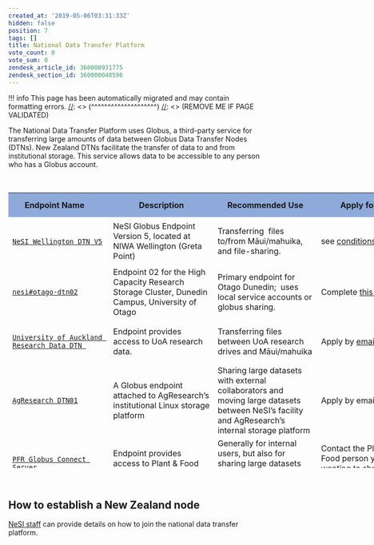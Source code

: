 ```yaml
---
created_at: '2019-05-06T03:31:33Z'
hidden: false
position: 7
tags: []
title: National Data Transfer Platform
vote_count: 0
vote_sum: 0
zendesk_article_id: 360000931775
zendesk_section_id: 360000040596
---
```




[//]: <> (REMOVE ME IF PAGE VALIDATED)
[//]: <> (vvvvvvvvvvvvvvvvvvvv)
!!! info
    This page has been automatically migrated and may contain formatting errors.
[//]: <> (^^^^^^^^^^^^^^^^^^^^)
[//]: <> (REMOVE ME IF PAGE VALIDATED)

The National Data Transfer Platform uses Globus, a third-party service
for transferring large amounts of data between Globus Data Transfer
Nodes (DTNs). New Zealand DTNs facilitate the transfer of data to and
from institutional storage. This service allows data to be accessible to
any person who has a Globus account.

<table id="globus_data_transfer_nodes"
style="height: 583px; width: 1121px;" data-cellspacing="0"
data-cellpadding="7">
<caption> </caption>
<colgroup>
<col style="width: 20%" />
<col style="width: 20%" />
<col style="width: 20%" />
<col style="width: 20%" />
<col style="width: 20%" />
</colgroup>
<tbody>
<tr class="header" style="height: 49px;" data-valign="top">
<th
style="background: none 0% 0% repeat scroll #8eaadb; height: 49px; width: 212.414px"
data-bgcolor="#8eaadb">Endpoint Name    </th>
<th
style="background: none 0% 0% repeat scroll #8eaadb; height: 49px; width: 235.453px"
data-bgcolor="#8eaadb">Description</th>
<th
style="background: none 0% 0% repeat scroll #8eaadb; height: 49px; width: 185.367px"
data-bgcolor="#8eaadb">Recommended Use</th>
<th
style="background: none 0% 0% repeat scroll #8eaadb; height: 49px; width: 150.305px"
data-bgcolor="#8eaadb">Apply for Use</th>
<th
style="background: none 0% 0% repeat scroll #8eaadb; height: 49px; width: 258.609px"
data-bgcolor="#8eaadb">Contact </th>
</tr>
&#10;<tr class="odd" style="height: 66px;">
<td style="width: 216.398px; height: 66px"><span><a
href="https://app.globus.org/file-manager?origin_id=3064bb28-e940-11e8-8caa-0a1d4c5c824a"><code
class="sl">NeSI Wellington DTN V5</code></a> </span></td>
<td style="width: 239.438px; height: 66px">NeSI Globus Endpoint Version
5, located at NIWA Wellington (Greta Point)</td>
<td style="width: 189.352px; height: 66px"><p>Transferring  files
to/from Māui/mahuika, and file-sharing.</p></td>
<td style="width: 154.289px; height: 66px">see <a
href="https://support.nesi.org.nz/hc/en-gb/articles/360000576776-Data-Transfer-using-Globus">conditions</a> </td>
<td style="width: 262.594px; height: 66px"><a
href="mailto:support@nesi.org.nz">support@nesi.org.nz</a></td>
</tr>
<tr class="even" style="height: 91px;">
<td style="width: 216.398px; height: 91px"><a
href="https://app.globus.org/file-manager?origin_id=6a878dec-5ab5-11e6-8254-22000b97daec"><code
class="sl">nesi#otago-dtn02</code></a></td>
<td style="height: 91px; width: 239.438px">Endpoint 02 for the High
Capacity Research Storage Cluster, Dunedin Campus, University of
Otago</td>
<td style="height: 91px; width: 189.352px" data-valign="top">Primary
endpoint for Otago Dunedin;  uses local service accounts or globus
sharing.</td>
<td style="height: 91px; width: 154.289px" data-valign="top">Complete <a
href="https://www.otago.ac.nz/its/forms/otago604826.html">this
form </a></td>
<td style="height: 91px; width: 262.594px" data-valign="top"><a
href="mailto:its.sst.systems.nesi@otago.ac.nz">its.sst.systems.nesi@otago.ac.nz</a></td>
</tr>
<tr class="odd" style="height: 91px;">
<td style="width: 216.398px; height: 91px"><a
href="https://app.globus.org/file-manager?origin_id=e7f6aaae-fe52-11e8-9345-0e3d676669f4"><span><code
class="sl">University of Auckland Research Data DTN</code></span><code
class="sl"> </code></a></td>
<td style="height: 91px; width: 239.438px">Endpoint provides access to
UoA research data. </td>
<td style="height: 91px; width: 189.352px"
data-valign="top">Transferring files between UoA research drives and
Māui/mahuika</td>
<td style="height: 91px; width: 154.289px" data-valign="top"><p>Apply by
<a href="mailto:researchdata@auckland.ac.nz">email</a></p></td>
<td style="height: 91px; width: 262.594px" data-valign="top"><a
href="mailto:researchdata@auckland.ac.nz">researchdata@auckland.ac.nz</a></td>
</tr>
<tr class="even" style="height: 91px;">
<td style="width: 216.398px; height: 132px"><a
href="https://app.globus.org/file-manager?origin_id=455b2930-a0df-11e8-96e4-0a6d4e044368"><span><code
class="sl">AgResearch DTN01</code></span></a></td>
<td style="height: 132px; width: 239.438px">A Globus endpoint attached
to AgResearch’s institutional Linux storage platform</td>
<td style="height: 132px; width: 189.352px" data-valign="top">Sharing
large datasets with external collaborators and moving large datasets
between NeSI’s facility and AgResearch’s internal storage platform</td>
<td style="height: 132px; width: 154.289px" data-valign="top">Apply by
email</td>
<td style="height: 132px; width: 262.594px" data-valign="top"><a
href="mailto:servicedesk@agresearch.co.nz">servicedesk@agresearch.co.nz</a></td>
</tr>
<tr class="odd" style="height: 66px;">
<td style="width: 216.398px; height: 66px"><a
href="https://app.globus.org/file-manager/collections/8861482e-b5a1-4ac8-ac52-2a5a5db5455d/overview?back=endpoints"><span><code
class="sl">PFR Globus Connect Server</code></span></a></td>
<td style="width: 239.438px; height: 66px">Endpoint provides access to
Plant &amp; Food Research data </td>
<td style="width: 189.352px; height: 66px"><span>Generally for internal
users, but also for sharing large datasets with collaborators<br />
   </span></td>
<td style="width: 154.289px; height: 66px"><span>Contact the Plant and
Food person you are wanting to share data with.</span></td>
<td style="width: 262.594px; height: 66px"> </td>
</tr>
<tr class="even" style="height: 22px;">
<td style="width: 216.398px; height: 22px"><p><a
href="https://transfer.nesi.org.nz/file-manager/collections/fc778f2e-d02f-40b8-9aea-470066145f3a/overview?back=endpoints"><span><code
class="sl">MWLR PN-DTN-username</code></span></a></p></td>
<td style="width: 239.438px; height: 22px"><span>Customised endpoints
for users to transfer data between MWLR and NeSI, or to share data with
third-party collaborators</span></td>
<td style="width: 189.352px; height: 22px"><span> Only for internal
users</span></td>
<td style="width: 154.289px; height: 22px"><span>Contact the MWLR person
you are wanting to share data with.</span></td>
<td style="width: 262.594px; height: 22px"><a
href="mailto:IToperations@landcareresearch.co.nz">IToperations@landcareresearch.co.nz</a></td>
</tr>
<tr class="odd">
<td style="width: 216.398px"><p><span><a
href="https://transfer.nesi.org.nz/file-manager/collections/a256195f-cebe-4483-8e29-599d1d2388ed/overview?back=endpoints"><code
class="sl">Scion Data</code></a></span></p>
<p> </p></td>
<td style="width: 239.438px"><span>Endpoint provides access to Scion
research data</span></td>
<td style="width: 189.352px">Sharing large datasets with external
collaborators and moving large datasets between NeSI’s facility and
Scion’s internal storage platform</td>
<td style="width: 154.289px"><span>Contact the Scion person you are
wanting to share data with.</span></td>
<td style="width: 262.594px"> </td>
</tr>
<tr class="even" style="height: 51.5333px;">
<td style="width: 216.398px; height: 66px"><span><a
href="https://app.globus.org/file-manager?origin_id=3064bb28-e940-11e8-8caa-0a1d4c5c824a"><code
class="sl">NeSI Wellington DTN</code></a></span></td>
<td style="height: 66px; width: 239.438px">Old NeSI Globus Endpoint,
being decommissioned 2021-12-08</td>
<td style="height: 66px; width: 189.352px"
data-valign="top"><p>Transferring files to/from Māui/mahuika, and
file-sharing.</p></td>
<td style="height: 66px; width: 154.289px" data-valign="top">see <a
href="https://support.nesi.org.nz/hc/en-gb/articles/360000576776-Data-Transfer-using-Globus">conditions</a> </td>
<td style="height: 66px; width: 262.594px" data-valign="top"><a
href="mailto:support@nesi.org.nz">support@nesi.org.nz</a></td>
</tr>
</tbody>
</table>

 

## How to establish a New Zealand node

[NeSI staff](mailto:support@nesi.org.nz) can provide details on how to
join the national data transfer platform.
